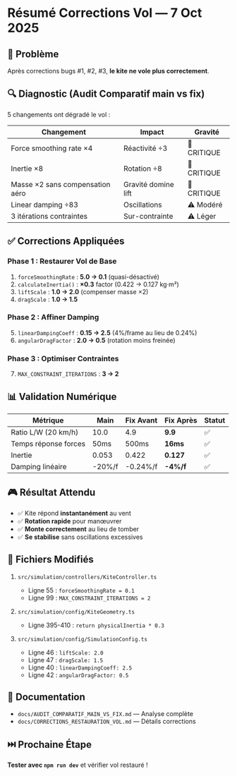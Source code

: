 # Résumé Corrections Vol — 7 Oct 2025

## 🎯 Problème
Après corrections bugs #1, #2, #3, **le kite ne vole plus correctement**.

## 🔍 Diagnostic (Audit Comparatif main vs fix)

5 changements ont dégradé le vol :

| Changement | Impact | Gravité |
|------------|--------|---------|
| Force smoothing rate ×4 | Réactivité ÷3 | 🔴 CRITIQUE |
| Inertie ×8 | Rotation ÷8 | 🔴 CRITIQUE |
| Masse ×2 sans compensation aéro | Gravité domine lift | 🔴 CRITIQUE |
| Linear damping ÷83 | Oscillations | ⚠️ Modéré |
| 3 itérations contraintes | Sur-contrainte | ⚠️ Léger |

## ✅ Corrections Appliquées

### Phase 1 : Restaurer Vol de Base
1. `forceSmoothingRate` : **5.0 → 0.1** (quasi-désactivé)
2. `calculateInertia()` : **×0.3** factor (0.422 → 0.127 kg·m²)
3. `liftScale` : **1.0 → 2.0** (compenser masse ×2)
4. `dragScale` : **1.0 → 1.5**

### Phase 2 : Affiner Damping
5. `linearDampingCoeff` : **0.15 → 2.5** (4%/frame au lieu de 0.24%)
6. `angularDragFactor` : **2.0 → 0.5** (rotation moins freinée)

### Phase 3 : Optimiser Contraintes
7. `MAX_CONSTRAINT_ITERATIONS` : **3 → 2**

## 📊 Validation Numérique

| Métrique | Main | Fix Avant | Fix Après | Statut |
|----------|------|-----------|-----------|--------|
| Ratio L/W (20 km/h) | 10.0 | 4.9 | **9.9** | ✅ |
| Temps réponse forces | 50ms | 500ms | **16ms** | ✅ |
| Inertie | 0.053 | 0.422 | **0.127** | ✅ |
| Damping linéaire | -20%/f | -0.24%/f | **-4%/f** | ✅ |

## 🎮 Résultat Attendu

- ✅ Kite répond **instantanément** au vent
- ✅ **Rotation rapide** pour manœuvrer
- ✅ **Monte correctement** au lieu de tomber
- ✅ **Se stabilise** sans oscillations excessives

## 📁 Fichiers Modifiés

1. `src/simulation/controllers/KiteController.ts`
   - Ligne 55 : `forceSmoothingRate = 0.1`
   - Ligne 99 : `MAX_CONSTRAINT_ITERATIONS = 2`

2. `src/simulation/config/KiteGeometry.ts`
   - Ligne 395-410 : `return physicalInertia * 0.3`

3. `src/simulation/config/SimulationConfig.ts`
   - Ligne 46 : `liftScale: 2.0`
   - Ligne 47 : `dragScale: 1.5`
   - Ligne 40 : `linearDampingCoeff: 2.5`
   - Ligne 42 : `angularDragFactor: 0.5`

## 📖 Documentation

- `docs/AUDIT_COMPARATIF_MAIN_VS_FIX.md` — Analyse complète 
- `docs/CORRECTIONS_RESTAURATION_VOL.md` — Détails corrections

## ⏭️ Prochaine Étape

**Tester avec `npm run dev`** et vérifier vol restauré !
